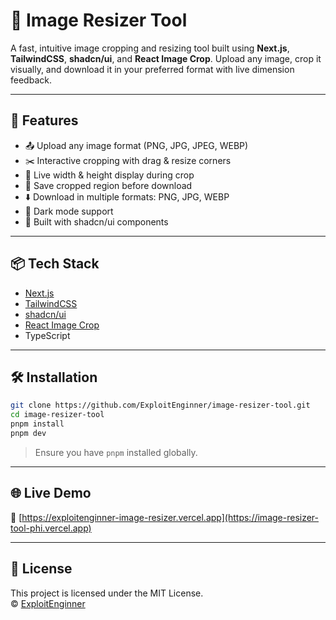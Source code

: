 # 📸 Image Resizer Tool

A fast, intuitive image cropping and resizing tool built using **Next.js**, **TailwindCSS**, **shadcn/ui**, and **React Image Crop**. Upload any image, crop it visually, and download it in your preferred format with live dimension feedback.

---

## 🚀 Features

- 📤 Upload any image format (PNG, JPG, JPEG, WEBP)
- ✂️ Interactive cropping with drag & resize corners
- 📐 Live width & height display during crop
- 💾 Save cropped region before download
- ⬇️ Download in multiple formats: PNG, JPG, WEBP
- 🌙 Dark mode support
- 💅 Built with shadcn/ui components

---

## 📦 Tech Stack

- [Next.js](https://nextjs.org/)
- [TailwindCSS](https://tailwindcss.com/)
- [shadcn/ui](https://ui.shadcn.com/)
- [React Image Crop](https://github.com/DominicTobias/react-image-crop)
- TypeScript

---

## 🛠️ Installation

```bash
git clone https://github.com/ExploitEnginner/image-resizer-tool.git
cd image-resizer-tool
pnpm install
pnpm dev

```

> Ensure you have `pnpm` installed globally.

---

## 🌐 Live Demo

🔗 [https://exploitenginner-image-resizer.vercel.app](https://image-resizer-tool-phi.vercel.app)

---

## 📄 License

This project is licensed under the MIT License.  
© [ExploitEnginner](https://github.com/ExploitEnginner)
